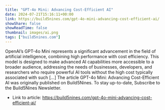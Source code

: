 ```yaml
---
title: "GPT-4o Mini: Advancing Cost-Efficient AI"
date: 2024-07-21T15:16:11+00:00
link: https://build5nines.com/gpt-4o-mini-advancing-cost-efficient-ai/
showShare: false
showReadTime: false
thumbnail: images/ai.png
tags: ["build5nines.com"]
---
```

OpenAI’s GPT-4o Mini represents a significant advancement in the field of artificial intelligence, combining high performance with cost efficiency. This model is designed to make advanced AI capabilities more accessible to a broader audience, addressing the needs of businesses, developers, and researchers who require powerful AI tools without the high cost typically associated with such […]
The article GPT-4o Mini: Advancing Cost-Efficient AI was originally published on Build5Nines. To stay up-to-date, Subscribe to the Build5Nines Newsletter.

- Link to article: https://build5nines.com/gpt-4o-mini-advancing-cost-efficient-ai/